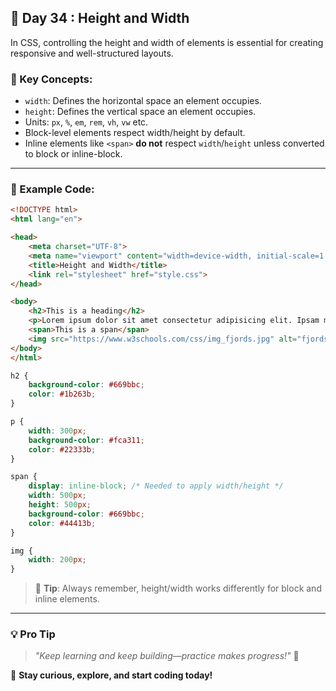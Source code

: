 ## 🚀 Day 34 : Height and Width

In CSS, controlling the height and width of elements is essential for creating responsive and well-structured layouts.

### 📐 Key Concepts:
- `width`: Defines the horizontal space an element occupies.
- `height`: Defines the vertical space an element occupies.
- Units: `px`, `%`, `em`, `rem`, `vh`, `vw` etc.
- Block-level elements respect width/height by default.
- Inline elements like `<span>` **do not** respect `width`/`height` unless converted to block or inline-block.

---

### 🧪 Example Code:
```html
<!DOCTYPE html>
<html lang="en">

<head>
    <meta charset="UTF-8">
    <meta name="viewport" content="width=device-width, initial-scale=1.0">
    <title>Height and Width</title>
    <link rel="stylesheet" href="style.css">
</head>

<body>
    <h2>This is a heading</h2>
    <p>Lorem ipsum dolor sit amet consectetur adipisicing elit. Ipsam mollitia illo possimus rerum provident...</p>
    <span>This is a span</span>
    <img src="https://www.w3schools.com/css/img_fjords.jpg" alt="fjords">
</body>
</html>
```

```css
h2 {
    background-color: #669bbc;
    color: #1b263b;
}

p {
    width: 300px;
    background-color: #fca311;
    color: #22333b;
}

span {
    display: inline-block; /* Needed to apply width/height */
    width: 500px;
    height: 500px;
    background-color: #669bbc;
    color: #44413b;
}

img {
    width: 200px;
}
```

> 🎯 **Tip**: Always remember, height/width works differently for block and inline elements.

---

### 💡 **Pro Tip**  
> _"Keep learning and keep building—practice makes progress!"_ 💪  

🚀 **Stay curious, explore, and start coding today!**

